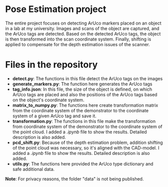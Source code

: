 # Pose Estimation project

The entire project focuses on detecting ArUco markers placed on an object in a lab at my university. Images and scans of the object are captured, and the ArUco tags are detected. Based on the detected ArUco tags, the object is then transformed into the scan coordinate system. Finally, shifting is applied to compensate for the depth estimation issues of the scanner.

# Files in the repository

* **detect.py**: The functions in this file detect the ArUco tags on the images
* **generate_markers.py**: The function here generates the ArUco tags
* **tag_info.json**: In this file, the size of the object is defined, on which ArUco tags are placed and also the positions of the ArUco tags based on the object's coordinate system.  
* **matrix_to_numpy.py**: The functions here create transformation matrix from the coordinate system of the demonstrator to the coordinate system of  a given ArUco tag and save it.
* **transformation.py**: The functions in this file make the transformation from coordinate system of the demonstrator to the coordinate system of the point cloud. I added a *.ipynb* file to show the results. Detailed description is also added.
* **pcd_shift.py**: Because of the depth estimation problem, addition shifting of the point cloud was necessary, so it's aligned with the CAD-model. I added a *.ipynb* file to show the results. Detailed description is also added.
* **utils.py**: The functions here provided the ArUco type dictionary and safe additional data.

**Note**: For privacy reasons, the folder "data" is not being published.
